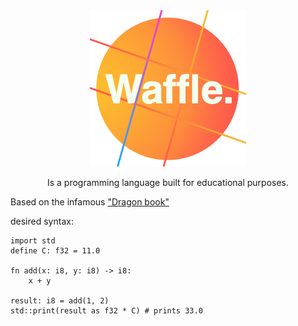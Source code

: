<div align="center">
    <img src="logo/waffle.png">
    <p>Is a programming language built for educational purposes.</p>
</div>

Based on the infamous ["Dragon book"](https://www.amazon.com/Compilers-Principles-Techniques-Tools-2nd/dp/0321486811)

desired syntax:
```
import std
define C: f32 = 11.0

fn add(x: i8, y: i8) -> i8:
    x + y

result: i8 = add(1, 2) 
std::print(result as f32 * C) # prints 33.0
```